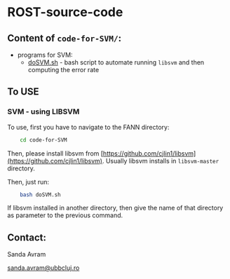 # ROST-source-code

## Content of `code-for-SVM/`:

* programs for SVM:
    * [doSVM.sh](https://github.com/sanda-avram/ROST-source-code/blob/main/code-for-SVM/doSVM.sh) - bash script to automate running `libsvm` and then computing the error rate

## To USE


### SVM - using LIBSVM

To use, first you have to navigate to the FANN directory:

```bash
    cd code-for-SVM
```

Then, please install libsvm from [https://github.com/cjlin1/libsvm](https://github.com/cjlin1/libsvm). Usually libsvm installs in `libsvm-master` directory.

Then, just run:

```bash
    bash doSVM.sh
```

If libsvm installed in another directory, then give the name of that directory as parameter to the previous command.

## Contact:

Sanda Avram

[sanda.avram@ubbcluj.ro](sanda.avram@ubbcluj.ro)
